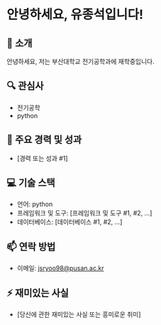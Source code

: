# 안녕하세요, 유종석입니다!

## 👋 소개
안녕하세요, 저는 부산대학교 전기공학과에 재학중입니다.

## 🔍 관심사
- 전기공학
- python

## 🌟 주요 경력 및 성과
- [경력 또는 성과 #1]

## 💻 기술 스택
- 언어: python
- 프레임워크 및 도구: [프레임워크 및 도구 #1, #2, ...]
- 데이터베이스: [데이터베이스 #1, #2, ...]

## 📫 연락 방법
- 이메일: jsryoo98@pusan.ac.kr

## ⚡ 재미있는 사실
- [당신에 관한 재미있는 사실 또는 흥미로운 취미]
